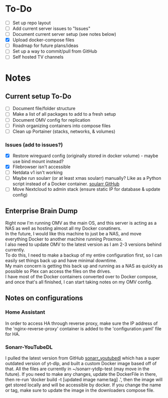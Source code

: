 # To-Do
- [ ] Set up repo layout
- [ ] Add current server issues to "Issues"
- [ ] Document current server setup (see notes below)
- [x] Upload docker-compose files
- [ ] Roadmap for future plans/ideas
- [ ] Set up a way to commit/pull from GitHub
- [ ] Self hosted TV channels

# Notes
## Current setup To-Do
- [ ] Document file/folder structure
- [ ] Make a list of all packages to add to a fresh setup
- [ ] Document OMV config for replication
- [ ] Finish organizing containers into compose files
- [ ] Clean up Portainer (stacks, networks, & volumes)

### Issues (add to issues?)
- [x] Restore wireguard config (originally stored in docker volume) - maybe use bind mount instead?
- [x] Filebrowser isn't accessible
- [ ] Netdata v1 isn't working
- [ ] Maybe run soularr (or at least xmas soularr) manually? Like as a Python script instead of a Docker container. [soularr GitHub](https://github.com/mrusse/soularr/tree/main)
- [ ] Move Nextcloud to admin stack (ensure static IP for database & update config)

## Enterprise Brain Dump
Right now I'm running OMV as the main OS, and this server is acting as a NAS as well as hosting almost all my Docker conatiners.  
In the future, I would like this machine to just be a NAS, and move everything Docker to another machine running Proxmox.  
I also need to update OMV to the latest version as I am 2-3 versions behind currently.  
To do this, I need to make a backup of my entire configuration first, so I can easily set things back up and have minimal downtime.  
My main concern is getting this back up and running as a NAS as quickly as possible so Plex can access the files on the drives.  
I have most of the Docker containers converted over to Docker compose, and once that's all finished, I can start taking notes on my OMV config.  

## Notes on configurations
### Home Assistant
In order to access HA through reverse proxy, make sure the IP address of the 'nginx-reverse-proxy' container is added to the 'configuration.yaml' file for HA.
### Sonarr-YouTubeDL
I pulled the latest version from GitHub [sonarr_youtubedl](https://github.com/whatdaybob/sonarr_youtubedl) which has a super outdated version of yt-dlp, and built a custom Docker image based off of that. All the files are currently in ~/sonarr-ytdlp-test (may move in the future). If you need to make any changes, update the DockerFile in there, then re-run 'docker build -t [updated image name:tag] .', then the image will get stored locally and will be accessible by docker. If you change the name or tag, make sure to update the image in the downloaders compose file.
